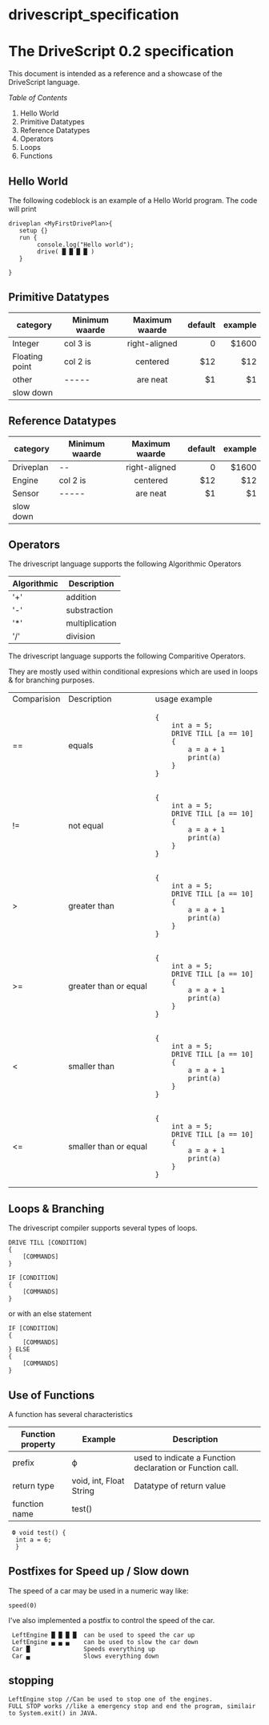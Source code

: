 # drivescript_specification
# The DriveScript 0.2 specification

This document is intended as a reference and a showcase of the DriveScript language.

*Table of Contents* 
1. Hello World
2. Primitive Datatypes
3. Reference Datatypes
4. Operators
5. Loops 
6. Functions 

## Hello World

The following codeblock is an example of a Hello World program. 
The code will print 

```
driveplan <MyFirstDrivePlan>{
   setup {}
   run {
        console.log("Hello world");
        drive( █ █ █ █ ) 
   }

}
```
## Primitive Datatypes

|category      | Minimum waarde| Maximum waarde  |default| example   |
|----          | ------------- |:-------------:  | -----:| -----:    |
|Integer       | col 3 is      | right-aligned   | 0 | $1600     |
|Floating point| col 2 is      | centered        |   $12 |   $12     |
|other          | -----| are neat        |    $1 |    $1     |
|slow down

## Reference Datatypes

|category       | Minimum waarde| Maximum waarde  |default| example   |
|----           | ------------- |:-------------:  | -----:| -----:    |
|Driveplan      | --      | right-aligned   | 0 | $1600     |
|Engine         | col 2 is      | centered        |   $12 |   $12     |
|Sensor         | -----| are neat        |    $1 |    $1     |
|slow down

## Operators

The drivescript language supports the following Algorithmic Operators

| Algorithmic | Description |
| --- | --- | 
| '+' | addition
| '-' | substraction
| '*' | multiplication
|'/' | division

The drivescript language supports the following Comparitive Operators.

They are mostly used within conditional expresions which are used in loops & for branching purposes. 
<table class="comparator">
<tr>
<td> Comparision </td> <td>  Description </td> <td>  usage example </td>
</tr>
<tr>
    <td> == </td>
    <td> equals </td>
    <td>

```
{
    int a = 5;
    DRIVE TILL [a == 10]
    {
        a = a + 1
        print(a)
    }
}
```
</td>    
</tr>
<tr>
    <td> != </td>
    <td> not equal </td>
    <td>

```
{
    int a = 5;
    DRIVE TILL [a == 10]
    {
        a = a + 1
        print(a)
    }
}
```
</td>    
</tr>

<tr>
    <td> > </td>
    <td> greater than </td>
    <td>

```
{
    int a = 5;
    DRIVE TILL [a == 10]
    {
        a = a + 1
        print(a)
    }
}
```
</td>    
</tr>

<tr>
    <td> >= </td>
    <td> greater than or equal </td>
    <td>

```
{
    int a = 5;
    DRIVE TILL [a == 10]
    {
        a = a + 1
        print(a)
    }
}
```
</td>    
</tr>

<tr>
    <td> < </td>
    <td> smaller than </td>
    <td>

```
{
    int a = 5;
    DRIVE TILL [a == 10]
    {
        a = a + 1
        print(a)
    }
}
```
</td>    
</tr>

<tr>
    <td> <= </td>
    <td> smaller than or equal </td>
    <td>

```
{
    int a = 5;
    DRIVE TILL [a == 10]
    {
        a = a + 1
        print(a)
    }
}
```
</td>    
</tr>

</table>

## Loops & Branching

The drivescript compiler supports several types of loops. 
```
DRIVE TILL [CONDITION]
{
    [COMMANDS]
}
```
```
IF [CONDITION]
{
    [COMMANDS]
}
```
or with an else statement
```
IF [CONDITION]
{
    [COMMANDS]
} ELSE 
{
    [COMMANDS]  
}
```
## Use of Functions
A function has several characteristics

| Function property | Example |  Description |
| --- | --- | ---
| prefix | ф | used to indicate a Function declaration or Function call.
| return type | void, int, Float String| Datatype of return value
| function name | test() |
```
 Ф void test() {
  int a = 6;
  }
```
## Postfixes for Speed up / Slow down

The speed of a car may be used in a numeric way like:

```
speed(0)
```
I've also implemented a postfix to control the speed of the car. 
```
 LeftEngine █ █ █ █  can be used to speed the car up
 LeftEngine ▄ ▄ ▄    can be used to slow the car down
 Car █               Speeds everything up
 Car ▄               Slows everything down
```

## stopping

```
LeftEngine stop //Can be used to stop one of the engines.
FULL STOP works //like a emergency stop and end the program, similair to System.exit() in JAVA.
```
